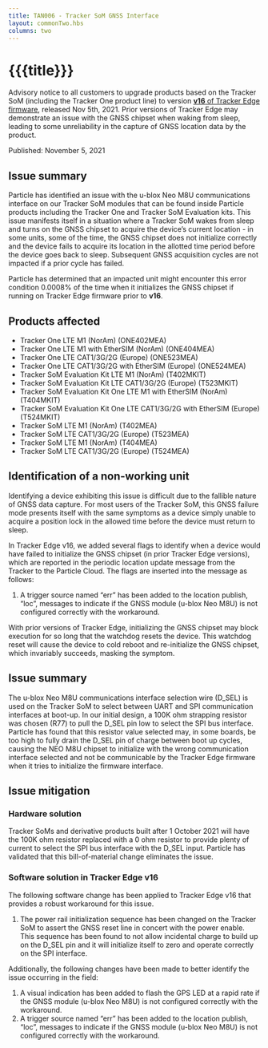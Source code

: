 ```yaml
---
title: TAN006 - Tracker SoM GNSS Interface
layout: commonTwo.hbs
columns: two
---
```


# {{{title}}}

Advisory notice to all customers to upgrade products based on the Tracker SoM (including the Tracker One product line) to version [**v16** of Tracker Edge firmware](https://github.com/particle-iot/tracker-edge/releases), released Nov 5th, 2021\. Prior versions of Tracker Edge may demonstrate an issue with the GNSS chipset when waking from sleep, leading to some unreliability in the capture of GNSS location data by the product.

Published: November 5, 2021

## Issue summary

Particle has identified an issue with the u-blox Neo M8U communications interface on our Tracker SoM modules that can be found inside Particle products including the Tracker One and Tracker SoM Evaluation kits. This issue manifests itself in a situation where a Tracker SoM wakes from sleep and turns on the GNSS chipset to acquire the device’s current location - in some units, some of the time, the GNSS chipset does not initialize correctly and the device fails to acquire its location in the allotted time period before the device goes back to sleep. Subsequent GNSS acquisition cycles are not impacted if a prior cycle has failed.

Particle has determined that an impacted unit might encounter this error condition 0.0008% of the time when it initializes the GNSS chipset if running on Tracker Edge firmware prior to **v16**.

## Products affected

* Tracker One LTE M1 (NorAm) (ONE402MEA)
* Tracker One LTE M1 with EtherSIM (NorAm) (ONE404MEA)
* Tracker One LTE CAT1/3G/2G (Europe) (ONE523MEA)
* Tracker One LTE CAT1/3G/2G with EtherSIM (Europe) (ONE524MEA)
* Tracker SoM Evaluation Kit LTE M1 (NorAm) (T402MKIT)
* Tracker SoM Evaluation Kit LTE CAT1/3G/2G (Europe) (T523MKIT)
* Tracker SoM Evaluation Kit One LTE M1 with EtherSIM (NorAm) (T404MKIT)
* Tracker SoM Evaluation Kit One LTE CAT1/3G/2G with EtherSIM (Europe) (T524MKIT)
* Tracker SoM LTE M1 (NorAm) (T402MEA)
* Tracker SoM LTE CAT1/3G/2G (Europe) (T523MEA)
* Tracker SoM LTE M1 (NorAm) (T404MEA)
* Tracker SoM LTE CAT1/3G/2G (Europe) (T524MEA)

## Identification of a non-working unit

Identifying a device exhibiting this issue is difficult due to the fallible nature of GNSS data capture. For most users of the Tracker SoM, this GNSS failure mode presents itself with the same symptoms as a device simply unable to acquire a position lock in the allowed time before the device must return to sleep. 

In Tracker Edge v16, we added several flags to identify when a device would have failed to initialize the GNSS chipset (in prior Tracker Edge versions), which are reported in the periodic location update message from the Tracker to the Particle Cloud. The flags are inserted into the message as follows:

1. A trigger source named “err” has been added to the location publish, “loc”, messages to indicate if the GNSS module (u-blox Neo M8U) is not configured correctly with the workaround.

With prior versions of Tracker Edge, initializing the GNSS chipset may block execution for so long that the watchdog resets the device. This watchdog reset will cause the device to cold reboot and re-initialize the GNSS chipset, which invariably succeeds, masking the symptom. 

## Issue summary

The u-blox Neo M8U communications interface selection wire (D\_SEL) is used on the Tracker SoM to select between UART and SPI communication interfaces at boot-up. In our initial design, a 100K ohm strapping resistor was chosen (R77) to pull the D\_SEL pin low to select the SPI bus interface. Particle has found that this resistor value selected may, in some boards, be too high to fully drain the D\_SEL pin of charge between boot up cycles, causing the NEO M8U chipset to initialize with the wrong communication interface selected and not be communicable by the Tracker Edge firmware when it tries to initialize the firmware interface.

## Issue mitigation

### Hardware solution

Tracker SoMs and derivative products built after 1 October 2021 will have the 100K ohm resistor replaced with a 0 ohm resistor to provide plenty of current to select the SPI bus interface with the D\_SEL input. Particle has validated that this bill-of-material change eliminates the issue.

### Software solution in Tracker Edge v16

The following software change has been applied to Tracker Edge v16 that provides a robust workaround for this issue.

1. The power rail initialization sequence has been changed on the Tracker SoM to assert the GNSS reset line in concert with the power enable. This sequence has been found to not allow incidental charge to build up on the D\_SEL pin and it will initialize itself to zero and operate correctly on the SPI interface.

Additionally, the following changes have been made to better identify the issue occurring in the field:

1. A visual indication has been added to flash the GPS LED at a rapid rate if the GNSS module (u-blox Neo M8U) is not configured correctly with the workaround.
2. A trigger source named “err” has been added to the location publish, “loc”, messages to indicate if the GNSS module (u-blox Neo M8U) is not configured correctly with the workaround.
